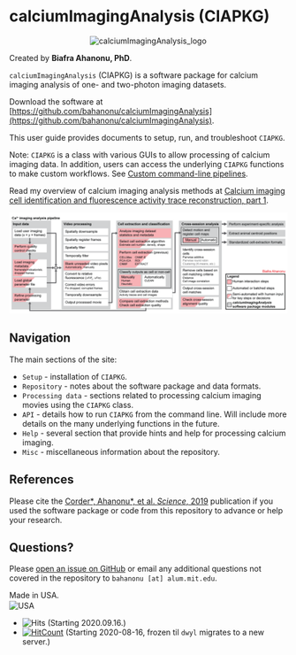 # calciumImagingAnalysis (CIAPKG)

<img src="https://user-images.githubusercontent.com/5241605/81605697-b9c7c800-9386-11ea-9e9f-569c743b24b9.png" width="42%" align="center" alt="calciumImagingAnalysis_logo" style="margin-left:auto;margin-right:auto;display:block;margin-bottom: 1%;">

Created by __Biafra Ahanonu, PhD__.

`calciumImagingAnalysis` (CIAPKG) is a software package for calcium imaging analysis of one- and two-photon imaging datasets.

Download the software at [https://github.com/bahanonu/calciumImagingAnalysis](https://github.com/bahanonu/calciumImagingAnalysis).

This user guide provides documents to setup, run, and troubleshoot `CIAPKG`.

Note: `CIAPKG` is a class with various GUIs to allow processing of calcium imaging data. In addition, users can access the underlying `CIAPKG` functions to make custom workflows. See [Custom command-line pipelines](api_example_pipeline.md).

Read my overview of calcium imaging analysis methods at [Calcium imaging cell identification and fluorescence activity trace reconstruction, part 1](https://bahanonu.com/brain/#c20181209).

![ciapkg_pipeline.png](img/ciapkg_pipeline.png)

## Navigation

The main sections of the site:

- `Setup` - installation of `CIAPKG`.
- `Repository` - notes about the software package and data formats.
- `Processing data` - sections related to processing calcium imaging movies using the `CIAPKG` class.
- `API` - details how to run `CIAPKG` from the command line. Will include more details on the many underlying functions in the future.
- `Help` - several section that provide hints and help for processing calcium imaging.
- `Misc` - miscellaneous information about the repository.

## References

Please cite the [Corder*, Ahanonu*, et al. _Science_, 2019](http://science.sciencemag.org/content/363/6424/276.full) publication if you used the software package or code from this repository to advance or help your research.

## Questions?

Please [open an issue on GitHub](https://github.com/bahanonu/calciumImagingAnalysis/issues) or email any additional questions not covered in the repository to `bahanonu [at] alum.mit.edu`.

Made in USA.<br>
<img src="https://user-images.githubusercontent.com/5241605/71493809-322a5400-27ff-11ea-9b2d-52ff20b5f332.png" align="center" title="USA" alt="USA" width="100px">

- ![Hits](https://hitcounter.pythonanywhere.com/count/tag.svg?url=https%3A%2F%2Fgithub.com%2Fbahanonu%2FcalciumImagingAnalysis) (Starting 2020.09.16.)
- [![HitCount](http://hits.dwyl.com/bahanonu/calciumImagingAnalysis.svg)](http://hits.dwyl.com/bahanonu/calciumImagingAnalysis) (Starting 2020-08-16, frozen til `dwyl` migrates to a new server.)